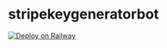 # stripekeygeneratorbot

[![Deploy on Railway](https://railway.app/button.svg)](https://railway.app/new/template?template=https%3A%2F%2Fgithub.com%2Fperry-xd%2Fstripekeygeneratorbot&envs=FORWARD_ID%2CBOT_TOKEN)
